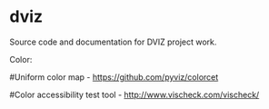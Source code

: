# dviz

Source code and documentation for DVIZ project work.

Color:

#Uniform color map - https://github.com/pyviz/colorcet

#Color accessibility test tool - http://www.vischeck.com/vischeck/

